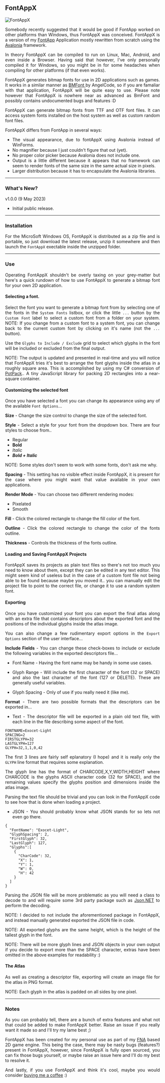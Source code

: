 ﻿
<div align="justify">

## FontAppX

![FontAppX](screenshot.png)

Somebody recently suggested that it would be good if FontApp worked on other platforms than Windows, thus FontAppX was conceived. FontAppX is a version of my [FontApp](https://github.com/Antix-Development/FontApp) Application mostly rewritten from scratch using the [Avalonia](https://avaloniaui.net/) framework.

In theory FontAppX can be compiled to run on Linux, Mac, Android, and even inside a Browser. Having said that however, I've only personally compiled it for Windows, so you might be in for some headaches when compiling for other platforms (if that even works).

FontAppX generates bitmap fonts for use in 2D applications such as games. It works in a similar manner as [BMFont ](https://www.angelcode.com/products/bmfont/) by AngelCode, so if you are famaliar with that application, FontAppX will be quite easy to use. Please note however that FontAppX is nowhere near as advanced as BmFont and possibly contains undocumented bugs and features :D

FontAppX can generate bitmap fonts from TTF and OTF font files. It can access system fonts installed on the host system as well as custom random font files.

FontAppX differs from FontApp in several ways:

- The visual appearance, due to fontAppX using Avalonia instead of WinForms.
- No magnifier because I just couldn't figure that out (yet).
- No proper color picker because Avalonia does not include one.
- Output is a little different because it appears that no framework can seem to render fonts of the same size in the same actual size in pixels.
- Larger distribution because it has to encapsulate the Avalonia libraries.

<hr>

### What's New?

v1.0.0 (9 May 2023)

- Initial public release.

<hr>

### Installation

For the MicroSoft Windows OS, FontAppX is distributed as a zip file and is portable, so just download the latest release, unzip it somewhere and then launch the `FontAppX` exectable inside the unzipped folder.

<hr>

### Use

Operating FontAppX shouldn't be overly taxing on your grey-matter but here's a quick rundown of how to use FontAppX to generate a bitmap font for your own 2D application.

#### Selecting a font.

Select the font you want to generate a bitmap font from by selecting one of the fonts in the `System Fonts` listbox, or click the little `...` button by the `Custom Font` label to select a custom font from a folder on your system. NOTE: If you change from a custom font to a system font, you can change back to the current custom font by clicking on it's name (not the `...` button).

Use the `Glyphs to Include / Exclude` grid to select which glyphs in the font will be included or excluded from the final output.

NOTE: The output is updated and presented in real-time and you will notice that FontAppX tries it's best to arrange the font glyphs inside the atlas in a roughly square area. This is accomplished by using my C# conversion of [PotPack](https://github.com/mapbox/potpack).. A tiny JavaScript library for packing 2D rectangles into a near-square container.

#### Customizing the selected font

Once you have selected a font you can change its appearance using any of the available `Font Options`...

**Size** -  Change the size control to change the size of the selected font.

**Style** - Select a style for your font from the dropdown box. There are four styles to choose from..

- Regular
- **Bold**
- *Italic*
- ***Bold + Italic***

NOTE: Some styles don't seem to work with some fonts, don't ask me why.

**Spacing** - This setting has no visible effect inside FontAppX, it is present for the case where you might want that value available in your own applications.

**Render Mode** - You can choose two different rendering modes:

- Pixelated
- Smooth

**Fill** - Click the colored rectangle to change the fill color of the font.

**Outline** - Click the colored rectangle to change the color of the fonts outline.

**Thickness** - Controls the thickness of the fonts outline.

#### Loading and Saving FontAppX Projects

FontAppX saves its projects as plain text files so there's not too much you need to know about them, except they can be edited in any text editor. This might seem kind of useless but in the case of a custom font file not being able to be found because maybe you moved it.. you can manually edit the project file to point to the correct file, or change it to use a random system font.

#### Exporting

Once you have customized your font you can export the final atlas along with an extra file that contains descriptors about the exported font and the positions of the individual glyphs inside the atlas image.

You can also change a few rudimentary export options in the `Export Options` section of the user interface...

**Include Fields** - You can change these check-boxes to include or exclude the following variables in the exported descriptors file...

- Font Name - Having the font name may be handy in some use cases.

- Glyph Range - Will include the first character of the font (32 or SPACE) and also the last character of the font (127 or DELETE). These are generally useful variables.

- Glyph Spacing -  Only of use if you really need it (like me).

**Format** - There are two possible formats that the descriptors can be exported in...

- Text - The descriptor file will be exported in a plain old text file, with each line in the file describing some aspect of the font.

```
FONTNAME=Exocet-Light
SPACING=2
FIRSTGLYPH=32
LASTGLYPH=127
GLYPH=32,1,1,0,42
```

The first 3 lines are fairly self eplanatory (I hope) and it is really only the `GLYPH` line format that requires some explanation.

The glyph line has the format of CHARCODE,X,Y,WIDTH,HEIGHT where CHARCODE is the glyphs ASCII character code (32 for SPACE), and the remaining values specify the glyphs position and dimensions inside the atlas image.

Parsing the text file should be trivial and you can look in the FontAppX code to see how that is done when loading a project.

- JSON - You should probably know what JSON stands for so lets not even go there. 

```
{
  "FontName": "Exocet-Light",
  "GlyphSpacing": 2,
  "FirstGlyph": 32,
  "LastGlyph": 127,
  "Glyphs":[
    {
      "CharCode": 32,
      "X": 1,
      "Y": 1,
      "W": 0,
      "H": 42
    }
  ]
}

```

Parsing the JSON file will be more problematic as you will need a class to decode to and will require some 3rd party package such as [Json.NET](https://www.newtonsoft.com/json) to perform the decoding.

NOTE: I decided to not include the aforementioned package in FontAppX, and instead manually generated exported the JSON file in code.

NOTE: All exported glyphs are the same height, which is the height of the tallest glyph in the font.

NOTE: There will be more glyph lines and JSON objects in your own output if you decide to export more than the SPACE character, extras have been omitted in the above examples for readability :)

#### The Atlas

As well as creating a descriptor file, exporting will create an image file for the atlas in PNG format.

NOTE: Each glyph in the atlas is padded on all sides by one pixel.

<hr>

### Notes

As you can probably tell, there are a bunch of extra features and what not that could be added to make FontAppX better. Raise an issue if you really want it made so and I'll try my lame best ;)

FontAppX has been created for my personal use as part of my [FNA](https://fna-xna.github.io/) based 2D game engine. This being the case, there may be nasty bugs (features?) present in FontAppX, however, since FontAppX is fully open sourced, you can fix those bugs yourself, or maybe raise an issue here and I'll do my best to resolve it.

And lastly, if you use FontAppX and think it's cool, maybe you would consider [buying me a coffee](https://www.buymeacoffee.com/antixdevelu) :)
